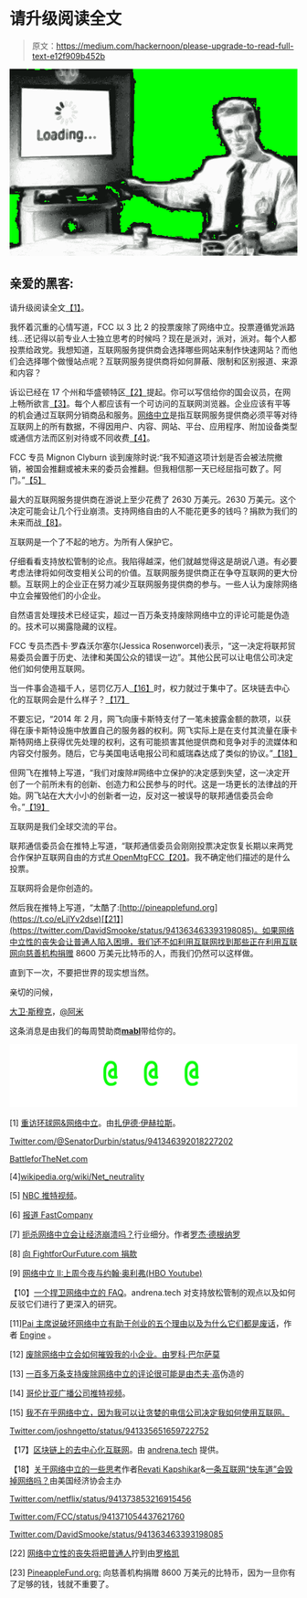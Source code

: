 # 请升级阅读全文

> 原文：<https://medium.com/hackernoon/please-upgrade-to-read-full-text-e12f909b452b>

![](img/66877573c55e6bd54b9d89a97abc5598.png)

## 亲爱的黑客:

请升级阅读全文[【1】](https://hackernoon.com/revisiting-the-world-wide-web-net-neutrality-16dcb0b5e3e4)。

我怀着沉重的心情写道，FCC 以 3 比 2 的投票废除了网络中立。投票遵循党派路线…还记得以前专业人士独立思考的时候吗？现在是派对，派对，派对。每个人都投票给政党。我想知道，互联网服务提供商会选择哪些网站来制作快速网站？而他们会选择哪个做慢站点呢？互联网服务提供商将如何屏蔽、限制和区别报道、来源和内容？

诉讼已经在 17 个州和华盛顿特区[【2】](https://twitter.com/SenatorDurbin/status/941346392018227202)提起。你可以写信给你的国会议员，在网上畅所欲言[【3】](https://goo.gl/PBfj5o)。每个人都应该有一个可访问的互联网浏览器。企业应该有平等的机会通过互联网分销商品和服务。[网络中立](https://hackernoon.com/net-neutrality/home)是指互联网服务提供商必须平等对待互联网上的所有数据，不得因用户、内容、网站、平台、应用程序、附加设备类型或通信方法而区别对待或不同收费[【4】](https://en.wikipedia.org/wiki/Net_neutrality#cite_note-3)。

FCC 专员 Mignon Clyburn 谈到废除时说:“我不知道这项计划是否会被法院撤销，被国会推翻或被未来的委员会推翻。但我相信那一天已经屈指可数了。阿门。”[【5】](https://twitter.com/NBCNews/status/941365021921202176)

最大的互联网服务提供商在游说上至少花费了 2630 万美元。2630 万美元。这个决定可能会让几个行业崩溃。支持网络自由的人不能花更多的钱吗？捐款为我们的未来而战[【8】](https://goo.gl/7jk3kE)。

互联网是一个了不起的地方。为所有人保护它。

仔细看看支持放松管制的论点。我陷得越深，他们就越觉得这是胡说八道。有必要考虑法律将如何改变相关公司的价值。互联网服务提供商正在争夺互联网的更大份额。互联网上的企业正在努力减少互联网服务提供商的参与。一些人认为废除网络中立会摧毁他们的小企业。

自然语言处理技术已经证实，超过一百万条支持废除网络中立的评论可能是伪造的。技术可以揭露隐藏的议程。

FCC 专员杰西卡·罗森沃尔塞尔(Jessica Rosenworcel)表示，“这一决定将联邦贸易委员会置于历史、法律和美国公众的错误一边”。其他公民可以让电信公司决定他们如何使用互联网。

当一件事会造福千人，惩罚亿万人[【16】](http://twitter.com/joshngetto/status/941335651659722752)时，权力就过于集中了。区块链去中心化的互联网会是什么样子？[【17】](https://hackernoon.com/decentralized-internet-on-blockchain-6b78684358a)

不要忘记，“2014 年 2 月，网飞向康卡斯特支付了一笔未披露金额的款项，以获得在康卡斯特设施中放置自己的服务器的权利。网飞实际上是在支付其流量在康卡斯特网络上获得优先处理的权利，这有可能损害其他提供商和竞争对手的流媒体和内容交付服务。随后，它与美国电话电报公司和威瑞森达成了类似的协议。”[【18】](https://hackernoon.com/some-thoughts-on-net-neutrality-247a0df25338)

但网飞在推特上写道，“我们对废除#网络中立保护的决定感到失望，这一决定开创了一个前所未有的创新、创造力和公民参与的时代。这是一场更长的法律战的开始。网飞站在大大小小的创新者一边，反对这一被误导的联邦通信委员会命令。”[【19】](https://twitter.com/netflix/status/941373853216915456)

互联网是我们全球交流的平台。

联邦通信委员会在推特上写道，“联邦通信委员会刚刚投票决定恢复长期以来两党合作保护互联网自由的方式[# OpenMtgFCC](https://twitter.com/hashtag/OpenMtgFCC?src=hash)[【20】](https://twitter.com/FCC/status/941371054437621760)。我不确定他们描述的是什么投票。

互联网将会是你创造的。

然后我在推特上写道，“太酷了:[http://pineapplefund.org](https://t.co/eLjlYv2dse)[【21】](https://twitter.com/DavidSmooke/status/941363463393198085)。如果网络中立性的丧失会让普通人陷入困境，我们还不如利用互联网找到那些正在利用互联网向慈善机构捐赠 8600 万美元比特币的人，而我们仍然可以这样做。

直到下一次，不要把世界的现实想当然。

亲切的问候，

[大卫·斯穆克](http://www.davidsmooke.net/)，[@阿米](http://twitter.com/ami)

这条消息是由我们的每周赞助商[**mabl**](https://goo.gl/XbgFg4)带给你的。

[![](img/d98d1481c5ef04536dc6566842a73e79.png)](http://hackernoon.com)

[1] [重访环球网&网络中立](https://hackernoon.com/revisiting-the-world-wide-web-net-neutrality-16dcb0b5e3e4)。由[扎伊德·伊赫拉斯](https://medium.com/u/16efd489681b?source=post_page-----e12f909b452b--------------------------------)。

[Twitter.com/@SenatorDurbin/status/941346392018227202](https://twitter.com/SenatorDurbin/status/941346392018227202)

[BattleforTheNet.com](https://goo.gl/PBfj5o)

[4][wikipedia.org/wiki/Net_neutrality](http://wikipedia.org/wiki/Net_neutrality)

[5] [NBC 推特视频](https://twitter.com/NBCNews/status/941365021921202176)。

[6] [报道 FastCompany](https://www.fastcompany.com/40507541/amid-net-neutrality-debate-biggest-isps-spent-at-least-26-3-million-on-lobbying)

[7] [扼杀网络中立会让经济崩溃吗？](https://hackernoon.com/will-killing-net-neutrality-crash-the-economy-4d4e9b2a259b)行业细分。作者[罗杰·德根纳罗](https://medium.com/u/b5343aea2bc2?source=post_page-----e12f909b452b--------------------------------)

[8] [向 FightforOurFuture.com 捐款](https://goo.gl/7jk3kE)

[9] [网络中立 II:上周今夜与约翰·奥利弗(HBO Youtube)](https://www.youtube.com/watch?v=92vuuZt7wak)

【10】[一个捍卫网络中立的 FAQ](https://hackernoon.com/an-faq-for-defending-net-neutrality-a5c49d58814a)。andrena.tech 对支持放松管制的观点以及如何反驳它们进行了更深入的研究。

[11][Pai 主席说破坏网络中立有助于创业的五个理由以及为什么它们都是废话](https://hackernoon.com/five-reasons-chairman-pai-says-gutting-net-neutrality-helps-startups-and-why-theyre-all-nonsense-19412e391a2b)，作者 [Engine](https://medium.com/u/fa2934612664?source=post_page-----e12f909b452b--------------------------------) 。

[12] [废除网络中立会如何摧毁我的小企业。由](https://hackernoon.com/how-repealing-net-neutrality-could-destroy-my-small-business-4788f0b9b110)[罗科·巴尔萨莫](https://medium.com/u/9d8190fe7c50?source=post_page-----e12f909b452b--------------------------------)

[13] [一百多万条支持废除网络中立的评论很可能是由](https://hackernoon.com/more-than-a-million-pro-repeal-net-neutrality-comments-were-likely-faked-e9f0e3ed36a6)[杰夫·高](https://medium.com/u/2feac92cea92?source=post_page-----e12f909b452b--------------------------------)伪造的

[14] [哥伦比亚广播公司推特视频](https://twitter.com/CBSNews/status/941361089387876352)。

[15] [我不在乎网络中立，因为我可以让贪婪的电信公司决定我如何使用互联网。](https://hackernoon.com/i-dont-care-about-net-neutrality-because-i-m-fine-letting-greedy-telecom-companies-decide-how-i-d1ae5e562a1)

[Twitter.com/joshngetto/status/941335651659722752](http://twitter.com/joshngetto/status/941335651659722752)

【17】[区块链上的去中心化互联网](https://hackernoon.com/decentralized-internet-on-blockchain-6b78684358a)。由 [andrena.tech](https://medium.com/u/85a3d8569856?source=post_page-----e12f909b452b--------------------------------) 提供。

【18】[关于网络中立的一些思考](https://hackernoon.com/some-thoughts-on-net-neutrality-247a0df25338)作者[Revati Kapshikar](https://medium.com/u/df6695a4bfa3?source=post_page-----e12f909b452b--------------------------------)&[一条互联网“快车道”会毁掉网络吗？](https://www.aeaweb.org/research/will-an-internet-fast-lane-ruin-the-web)由美国经济协会主办

[Twitter.com/netflix/status/941373853216915456](https://twitter.com/netflix/status/941373853216915456)

[Twitter.com/FCC/status/941371054437621760](https://twitter.com/FCC/status/941371054437621760)

[Twitter.com/DavidSmooke/status/941363463393198085](https://twitter.com/DavidSmooke/status/941363463393198085)

[22] [网络中立性的丧失将把普通人](https://hackernoon.com/the-loss-of-net-neutrality-will-screw-the-common-man-a38619f780d)拧到由[罗格凯](https://medium.com/u/3eb571fa8339?source=post_page-----e12f909b452b--------------------------------)

[23] [PineappleFund.org:](http://pineapplefund.org/?ref=hackernoon) 向慈善机构捐赠 8600 万美元的比特币，因为一旦你有了足够的钱，钱就不重要了。